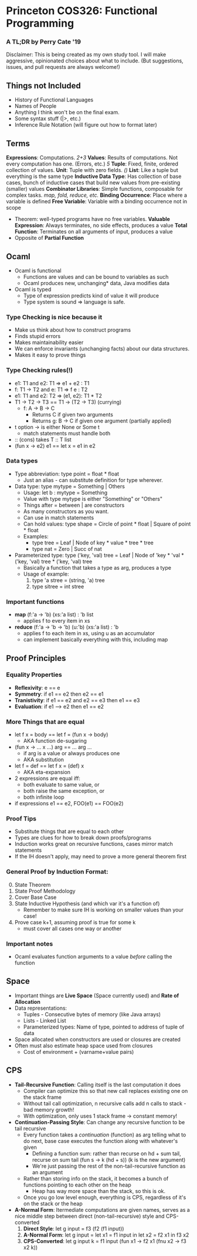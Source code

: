 # Princeton COS326: Functional Programming
### A TL;DR by Perry Cate '19

Disclaimer: This is being created as my own study tool. I will make aggressive,
opinionated choices about what to include. (But suggestions, issues, and pull
requests are always welcome!)


## Things not Included
 * History of Functional Languages
 * Names of People
 * Anything I think won't be on the final exam.
 * Some syntax stuff (|>, etc.)
 * Inference Rule Notation (will figure out how to format later)


## Terms
**Expressions**: Computations. _2+3_
**Values**: Results of computations. Not every computation has one. (Errors,
etc.) _5_
**Tuple**: Fixed, finite, ordered collection of values.
**Unit**: Tuple with zero fields. _()_
**List**: Like a tuple but everything is the same type
**Inductive Data Type**: Has collection of base cases, bunch of inductive cases
that build new values from pre-existing (smaller) values
**Combinator Libraries**: Simple functions, composable for complex tasks. _map,
fold, reduce, etc._
**Binding Occurrence**: Place where a variable is defined
**Free Variable**: Variable with a binding occurrence not in scope
  * Theorem: well-typed programs have no free variables.
**Valuable Expression**: Always terminates, no side effects, produces a value
**Total Function**: Terminates on all arguments of input, produces a value
  * Opposite of **Partial Function**


## Ocaml
 * Ocaml is functional
    * Functions are values and can be bound to variables as such
    * Ocaml produces new, unchanging\* data, Java modifies data
 * Ocaml is typed
    * Type of expression predicts kind of value it will produce
    * Type system is sound => language is safe.

### Type Checking is nice because it
 * Make us think about how to construct programs
 * Finds stupid errors
 * Makes maintainability easier
 * We can enforce invariants (unchanging facts) about our data structures.
 * Makes it easy to prove things

### Type Checking rules(!)
 * e1: T1 and e2: T1 => e1 + e2 : T1
 * f: T1 -> T2 and e: T1 => f e : T2
 * e1: T1 and e2: T2 => (e1, e2): T1 * T2
 * T1 -> T2 -> T3 == T1 -> (T2 -> T3) (currying)
    * f: A -> B -> C
       * Returns C if given two arguments
       * Returns g: B -> C if given one argument (partially applied)
 * t option -> is either None or Some t
    * match statements must handle both
 * :: (cons) takes T :: T list
 * (fun x -> e2) e1 == let x = e1 in e2

### Data types
 * Type abbreviation: type point = float * float
    * Just an alias - can substitute definition for type wherever.
 * Data type: type mytype = Something | Others
    * Usage: let b : mytype = Something
    * Value with type mytype is either "Something" or "Others"
    * Things after = between | are constructors
    * As many constructors as you want.
    * Can use in match statements
    * Can hold values: type shape = Circle of point * float | Square of point *
      float
    * Examples:
       * type tree = Leaf | Node of key * value * tree * tree
       * type nat = Zero | Succ of nat
 * Parameterized type: type ('key, 'val) tree = Leaf | Node of 'key * 'val *
   ('key, 'val) tree * ('key, 'val) tree
    * Basically a function that takes a type as arg, produces a type
    * Usage of example:
      1. type 'a stree = (string, 'a) tree
      2. type sitree = int stree

### Important functions
 * **map** (f:'a -> 'b) (xs:'a list) : 'b list
   * applies f to every item in xs
 * **reduce** (f:'a -> 'b -> 'b) (u:'b) (xs:'a list) : 'b
   * applies f to each item in xs, using u as an accumulator
   * can implement basically everything with this, including map


## Proof Principles

### Equality Properties
 * **Reflexivity**: e == e
 * **Symmetry**: if e1 == e2 then e2 == e1
 * **Tranistivity**: if e1 == e2 and e2 == e3 then e1 == e3
 * **Evaluation**: if e1 --> e2 then e1 == e2

### More Things that are equal
 * let f x = body == let f = (fun x -> body)
    * AKA function de-sugaring
 * (fun x -> ... x ...) arg == ... arg ...
    * if arg is a value or always produces one
    * AKA substitution
 * let f = def == let f x = (def) x
    * AKA eta-expansion
 * 2 expressions are equal iff:
    * both evaluate to same value, or
    * both raise the same exception, or
    * both infinite loop
 * if expressions e1 == e2, FOO(e1) == FOO(e2)

### Proof Tips
 * Substitute things that are equal to each other
 * Types are clues for how to break down proofs/programs
 * Induction works great on recursive functions, cases mirror match statements
 * If the IH doesn't apply, may need to prove a more general theorem first

### General Proof by Induction Format:
 0. State Theorem
 1. State Proof Methodology
 2. Cover Base Case
 3. State Inductive Hypothesis (and which var it's a function of)
    * Remember to make sure IH is working on smaller values than your case!
 3. Prove case k+1, assuming proof is true for some k
    * must cover all cases one way or another

### Important notes
 * Ocaml evaluates function arguments to a value _before_ calling the function


## Space
 * Important things are **Live Space** (Space currently used) and **Rate of
   Allocation**
 * Data representations:
    * Tuples - Consecutive bytes of memory (like Java arrays)
    * Lists - Linked List
    * Parameterized types: Name of type, pointed to address of tuple of data
 * Space allocated when constructors are used or closures are created
 * Often must also estimate heap space used from closures
    * Cost of environment + (varname+value pairs)


## CPS
 * **Tail-Recursive Function**: Calling itself is the last computation it does
    * Compiler can optimize this so that new call replaces existing one on the
      stack frame
    * Without tail call optimization, n recursive calls add n calls to stack -
      bad memory growth!
    * With optimization, only uses 1 stack frame -> constant memory!
 * **Continuation-Passing Style**: Can change any recursive function to be tail
   recursive
    * Every function takes a _continuation_ (function) as arg telling what to
      do next, base case executes the function along with whatever's given
       * Defining a function sum: rather than recurse on hd + sum tail, recurse
         on sum tail (fun s -> k (hd + s)) (k is the new argument)
       * We're just passing the rest of the non-tail-recursive function as an
         argument
    * Rather than storing info on the stack, it becomes a bunch of functions
      pointing to each other on the heap 
       * Heap has way more space than the stack, so this is ok.
    * Once you go low level enough, everything is CPS, regardless of it's on
      the stack or the heap
 * **A-Normal Form**: Itermediate computations are given names, serves as a
   nice middle step between direct (non-tail-recursive) style and CPS-converted
    1. **Direct Style**: let g input = f3 (f2 (f1 input))
    2. **A-Normal Form**: let g input = let x1 = f1 input in let x2 = f2 x1 in
       f3 x2
    3. **CPS-Converted**: let g input k = f1 input (fun x1 -> f2 x1 (fnu x2 ->
       f3 x2 k))

